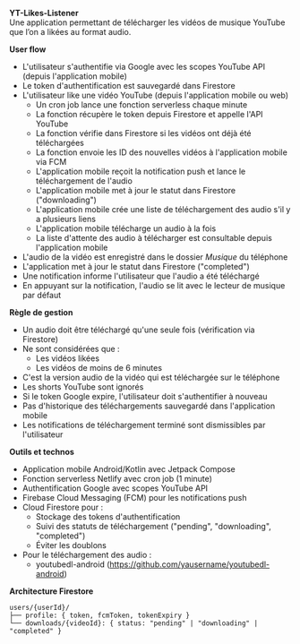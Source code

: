 **YT-Likes-Listener**  
Une application permettant de télécharger les vidéos de musique YouTube que l’on a likées au format audio.

**User flow**

- L'utilisateur s'authentifie via Google avec les scopes YouTube API (depuis l'application mobile)
- Le token d'authentification est sauvegardé dans Firestore
- L'utilisateur like une vidéo YouTube (depuis l'application mobile ou web)  
  - Un cron job lance une fonction serverless chaque minute  
  - La fonction récupère le token depuis Firestore et appelle l'API YouTube  
  - La fonction vérifie dans Firestore si les vidéos ont déjà été téléchargées  
  - La fonction envoie les ID des nouvelles vidéos à l'application mobile via FCM  
  - L'application mobile reçoit la notification push et lance le téléchargement de l'audio  
  - L'application mobile met à jour le statut dans Firestore ("downloading")
  - L'application mobile crée une liste de téléchargement des audio s'il y a plusieurs liens  
  - L'application mobile télécharge un audio à la fois  
  - La liste d'attente des audio à télécharger est consultable depuis l'application mobile  
- L'audio de la vidéo est enregistré dans le dossier *Musique* du téléphone  
- L'application met à jour le statut dans Firestore ("completed")
- Une notification informe l'utilisateur que l'audio a été téléchargé  
- En appuyant sur la notification, l'audio se lit avec le lecteur de musique par défaut

**Règle de gestion**

- Un audio doit être téléchargé qu'une seule fois (vérification via Firestore)
- Ne sont considérées que :   
  - Les vidéos likées  
  - Les vidéos de moins de 6 minutes  
- C'est la version audio de la vidéo qui est téléchargée sur le téléphone  
- Les shorts YouTube sont ignorés
- Si le token Google expire, l'utilisateur doit s'authentifier à nouveau
- Pas d'historique des téléchargements sauvegardé dans l'application mobile
- Les notifications de téléchargement terminé sont dismissibles par l'utilisateur

**Outils et technos**

- Application mobile Android/Kotlin avec Jetpack Compose
- Fonction serverless Netlify avec cron job (1 minute)
- Authentification Google avec scopes YouTube API
- Firebase Cloud Messaging (FCM) pour les notifications push
- Cloud Firestore pour :
  - Stockage des tokens d'authentification
  - Suivi des statuts de téléchargement ("pending", "downloading", "completed")
  - Éviter les doublons
- Pour le téléchargement des audio :
  - youtubedl-android (https://github.com/yausername/youtubedl-android)

**Architecture Firestore**
```
users/{userId}/
├── profile: { token, fcmToken, tokenExpiry }
└── downloads/{videoId}: { status: "pending" | "downloading" | "completed" }
```
